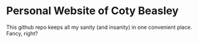 # Personal Website of Coty Beasley
This github repo keeps all my sanity (and insanity) in one convenient place. Fancy, right?
